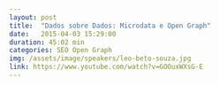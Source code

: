 ```yaml
---
layout: post
title:  "Dados sobre Dados: Microdata e Open Graph"
date:   2015-04-03 15:29:00
duration: 45:02 min
categories: SEO Open Graph
img: /assets/image/speakers/leo-beto-souza.jpg
link: https://www.youtube.com/watch?v=GOOuxWXsG-E
---
```

